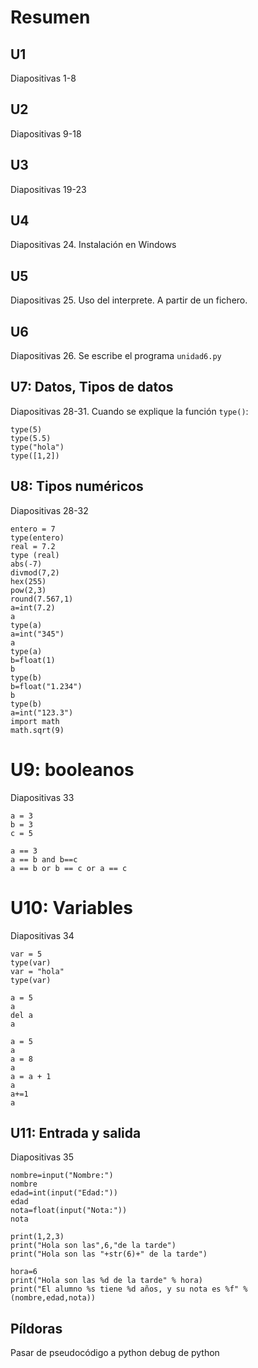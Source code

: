 # Resumen

## U1

Diapositivas 1-8

## U2

Diapositivas 9-18

## U3

Diapositivas 19-23

## U4

Diapositivas 24. Instalación en Windows

## U5

Diapositivas 25. Uso del interprete. A partir de un fichero.

## U6

Diapositivas 26. Se escribe el programa `unidad6.py`

## U7: Datos, Tipos de datos

Diapositivas 28-31. Cuando se explique la función `type()`:

    type(5)
    type(5.5)
    type("hola")
    type([1,2])
    
## U8: Tipos numéricos

Diapositivas 28-32

    entero = 7
    type(entero)
    real = 7.2
    type (real)
    abs(-7)
    divmod(7,2)
    hex(255)
    pow(2,3)
    round(7.567,1)
    a=int(7.2)
    a
    type(a)
    a=int("345")
    a
    type(a)
    b=float(1)
    b
    type(b)
    b=float("1.234")
    b
    type(b)
    a=int("123.3")
    import math
    math.sqrt(9)
    
# U9: booleanos

Diapositivas 33

    a = 3
    b = 3
    c = 5

    a == 3
    a == b and b==c
    a == b or b == c or a == c


# U10: Variables

Diapositivas 34

    var = 5
    type(var)
    var = "hola"
    type(var)

    a = 5
    a
    del a
    a

    a = 5
    a
    a = 8
    a
    a = a + 1
    a
    a+=1
    a

## U11: Entrada y salida

Diapositivas 35

    nombre=input("Nombre:")
    nombre
    edad=int(input("Edad:"))
    edad
    nota=float(input("Nota:"))
    nota

    print(1,2,3)
    print("Hola son las",6,"de la tarde")
    print("Hola son las "+str(6)+" de la tarde")

    hora=6
    print("Hola son las %d de la tarde" % hora)
    print("El alumno %s tiene %d años, y su nota es %f" % (nombre,edad,nota))




## Píldoras

Pasar de pseudocódigo a python
debug de python
